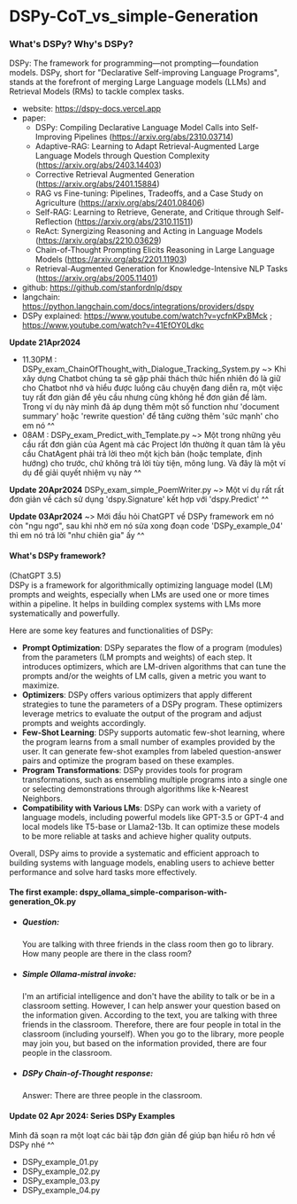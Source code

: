 # DSPy-CoT_vs_simple-Generation


### What's DSPy? Why's DSPy?
DSPy: The framework for programming—not prompting—foundation models. DSPy, short for "Declarative Self-improving Language Programs", stands at the forefront of merging Large Language models (LLMs) and Retrieval Models (RMs) to tackle complex tasks. 

- website: https://dspy-docs.vercel.app
- paper:
  - DSPy: Compiling Declarative Language Model Calls into Self-Improving Pipelines (https://arxiv.org/abs/2310.03714)
  - Adaptive-RAG: Learning to Adapt Retrieval-Augmented Large Language Models through Question Complexity (https://arxiv.org/abs/2403.14403)
  - Corrective Retrieval Augmented Generation (https://arxiv.org/abs/2401.15884)
  - RAG vs Fine-tuning: Pipelines, Tradeoffs, and a Case Study on Agriculture (https://arxiv.org/abs/2401.08406)
  - Self-RAG: Learning to Retrieve, Generate, and Critique through Self-Reflection (https://arxiv.org/abs/2310.11511)
  - ReAct: Synergizing Reasoning and Acting in Language Models (https://arxiv.org/abs/2210.03629)
  - Chain-of-Thought Prompting Elicits Reasoning in Large Language Models (https://arxiv.org/abs/2201.11903)
  - Retrieval-Augmented Generation for Knowledge-Intensive NLP Tasks (https://arxiv.org/abs/2005.11401)
- github: https://github.com/stanfordnlp/dspy
- langchain: https://python.langchain.com/docs/integrations/providers/dspy
- DSPy explained: https://www.youtube.com/watch?v=ycfnKPxBMck ; https://www.youtube.com/watch?v=41EfOY0Ldkc

**Update 21Apr2024** 
- 11.30PM : DSPy_exam_ChainOfThought_with_Dialogue_Tracking_System.py ~> Khi xây dựng Chatbot chúng ta sẽ gặp phải thách thức hiển nhiên đó là giữ cho Chatbot nhớ và hiểu được luồng câu chuyện đang diễn ra, một việc tuy rất đơn giản để yêu cầu nhưng cũng không hề đơn giản để làm. Trong ví dụ này mình đã áp dụng thêm một số function như 'document summary' hoặc 'rewrite question' để tăng cường thêm 'sức mạnh' cho em nó ^^
- 08AM : DSPy_exam_Predict_with_Template.py ~> Một trong những yêu cầu rất đơn giản của Agent mà các Project lớn thường ít quan tâm là yêu cầu ChatAgent phải trả lời theo một kịch bản (hoặc template, định hướng) cho trước, chứ không trả lời tùy tiện, mông lung. Và đây là một ví dụ để giải quyết nhiệm vụ này ^^

**Update 20Apr2024** DSPy_exam_simple_PoemWriter.py ~> Một ví dụ rất rất đơn giản về cách sử dụng 'dspy.Signature' kết hợp với 'dspy.Predict' ^^

**Update 03Apr2024** ~> Mới đầu hỏi ChatGPT về DSPy framework em nó còn "ngu ngơ", sau khi nhờ em nó sửa xong đoạn code 'DSPy_example_04' thì em nó trả lời "như chiên gia" ấy ^^

#### What's DSPy framework?
(ChatGPT 3.5)</br>
DSPy is a framework for algorithmically optimizing language model (LM) prompts and weights, especially when LMs are used one or more times within a pipeline. It helps in building complex systems with LMs more systematically and powerfully.</br>

Here are some key features and functionalities of DSPy:</br>

- **Prompt Optimization**: DSPy separates the flow of a program (modules) from the parameters (LM prompts and weights) of each step. It introduces optimizers, which are LM-driven algorithms that can tune the prompts and/or the weights of LM calls, given a metric you want to maximize.</br>
- **Optimizers**: DSPy offers various optimizers that apply different strategies to tune the parameters of a DSPy program. These optimizers leverage metrics to evaluate the output of the program and adjust prompts and weights accordingly.</br>
- **Few-Shot Learning**: DSPy supports automatic few-shot learning, where the program learns from a small number of examples provided by the user. It can generate few-shot examples from labeled question-answer pairs and optimize the program based on these examples.</br>
- **Program Transformations**: DSPy provides tools for program transformations, such as ensembling multiple programs into a single one or selecting demonstrations through algorithms like k-Nearest Neighbors.</br>
- **Compatibility with Various LMs**: DSPy can work with a variety of language models, including powerful models like GPT-3.5 or GPT-4 and local models like T5-base or Llama2-13b. It can optimize these models to be more reliable at tasks and achieve higher quality outputs.</br>

Overall, DSPy aims to provide a systematic and efficient approach to building systems with language models, enabling users to achieve better performance and solve hard tasks more effectively.</br>

#### The first example: dspy_ollama_simple-comparison-with-generation_Ok.py
- ##### Question:
   You are talking with three friends in the class room then go to library. How many people are there in the class room?
- ##### Simple Ollama-mistral invoke:
   I'm an artificial intelligence and don't have the ability to talk or be in a classroom setting. However, I can help answer your question based on the information given. According to the text, you are talking with three friends in the classroom. Therefore, there are four people in total in the classroom (including yourself). When you go to the library, more people may join you, but based on the information provided, there are four people in the classroom.
- ##### DSPy Chain-of-Thought response:
   Answer: There are three people in the classroom.

#### Update 02 Apr 2024: Series DSPy Examples
   Mình đã soạn ra một loạt các bài tập đơn giản để giúp bạn hiểu rõ hơn về DSPy nhé ^^
   - DSPy_example_01.py
   - DSPy_example_02.py
   - DSPy_example_03.py
   - DSPy_example_04.py
